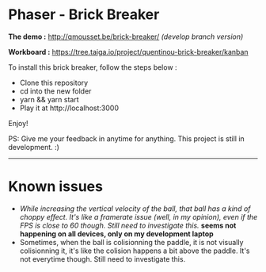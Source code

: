 # Phaser - Brick Breaker

**The demo :** http://qmousset.be/brick-breaker/ *(develop branch version)*

**Workboard :** https://tree.taiga.io/project/quentinou-brick-breaker/kanban

To install this brick breaker, follow the steps below :

- Clone this repository
- cd into the new folder
- yarn && yarn start
- Play it at http://localhost:3000

Enjoy! 

PS: Give me your feedback in anytime for anything. This project is still in development. :)

----

# Known issues
- *While increasing the vertical velocity of the ball, that ball has a kind of choppy effect. It's like a framerate issue (well, in my opinion), even if the FPS is close to 60 though. Still need to investigate this.* **seems not happening on all devices, only on my development laptop**
- Sometimes, when the ball is colisionning the paddle, it is not visually colisionning it, it's like the colision happens a bit above the paddle. It's not everytime though. Still need to investigate this.
